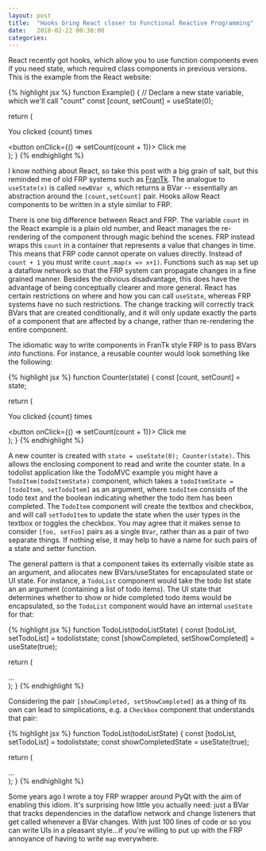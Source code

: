 ```yaml
---
layout: post
title:  "Hooks bring React closer to Functional Reactive Programming"
date:   2018-02-22 00:30:00
categories: 
---
```


React recently got hooks, which allow you to use function components even if you need state, which required class components in previous versions. This is the example from the React website:

{% highlight jsx %}
function Example() {
  // Declare a new state variable, which we'll call "count"
  const [count, setCount] = useState(0);

  return (
    <div>
      <p>You clicked {count} times</p>
      <button onClick={() => setCount(count + 1)}>
        Click me
      </button>
    </div>
  );
}
{% endhighlight %}

I know nothing about React, so take this post with a big grain of salt, but this reminded me of old FRP systems such as [FranTk](http://citeseerx.ist.psu.edu/viewdoc/download?doi=10.1.1.25.8446&rep=rep1&type=pdf). The analogue to `useState(x)` is called `newBVar x`, which returns a BVar -- essentially an abstraction around the `[count,setCount]` pair. Hooks allow React components to be written in a style similar to FRP.

There is one big difference between React and FRP. The variable `count` in the React example is a plain old number, and React manages the re-rendering of the component through magic behind the scenes. FRP instead wraps this `count` in a container that represents a value that changes in time. This means that FRP code cannot operate on values directly. Instead of `count + 1` you must write `count.map(x => x+1)`. Functions such as `map` set up a dataflow network so that the FRP system can propagate changes in a fine grained manner. Besides the obvious disadvantage, this does have the advantage of being conceptually clearer and more general. React has certain restrictions on where and how you can call `useState`, whereas FRP systems have no such restrictions. The change tracking will correctly track BVars that are created conditionally, and it will only update exactly the parts of a component that are affected by a change, rather than re-rendering the entire component.

The idiomatic way to write components in FranTk style FRP is to pass BVars *into* functions. For instance, a reusable counter would look something like the following:

{% highlight jsx %}
function Counter(state) {
  const [count, setCount] = state;

  return (
    <div>
      <p>You clicked {count} times</p>
      <button onClick={() => setCount(count + 1)}>
        Click me
      </button>
    </div>
  );
}
{% endhighlight %}

A new counter is created with `state = useState(0); Counter(state)`. This allows the enclosing component to read and write the counter state. In a todolist application like the TodoMVC example you might have a `TodoItem(todoItemState)` component, which takes a `todoItemState = [todoItem, setTodoItem]` as an argument, where `todoItem` consists of the todo text and the boolean indicating whether the todo item has been completed. The `TodoItem` component will create the textbox and checkbox, and will call `setTodoItem` to update the state when the user types in the textbox or toggles the checkbox. You may agree that it makes sense to consider `[foo, setFoo]` pairs as a single `BVar`, rather than as a pair of two separate things. If nothing else, it may help to have a name for such pairs of a state and setter function.

The general pattern is that a component takes its externally visible state as an argument, and allocates new BVars/useStates for encapsulated state or UI state. For instance, a `TodoList` component would take the todo list state an an argument (containing a list of todo items). The UI state that determines whether to show or hide completed todo items would be encapsulated, so the `TodoList` component would have an internal `useState` for that:

{% highlight jsx %}
function TodoList(todoListState) {
  const [todoList, setTodoList] = todoliststate;
  const [showCompleted, setShowCompleted] = useState(true);

  return (
    <div>
      ...
      <Checkbox value={showCompleted} onchange={setShowCompleted}>
    </div>
  );
}
{% endhighlight %}

Considering the pair `[showCompleted, setShowCompleted]` as a thing of its own can lead to simplications, e.g. a `Checkbox` component that understands that pair:

{% highlight jsx %}
function TodoList(todoListState) {
  const [todoList, setTodoList] = todoliststate;
  const showCompletedState = useState(true);

  return (
    <div>
      ...
      <Checkbox state={showCompletedState} />
    </div>
  );
}
{% endhighlight %}

Some years ago I wrote a toy FRP wrapper around PyQt with the aim of enabling this idiom. It's surprising how little you actually need: just a BVar that tracks dependencies in the dataflow network and change listeners that get called whenever a BVar changes. With just 100 lines of code or so you can write UIs in a pleasant style...if you're willing to put up with the FRP annoyance of having to write `map` everywhere.